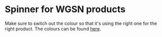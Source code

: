 # Spinner for WGSN products

Make sure to switch out the colour so that it's using the right one for the right product. The colours can be found [here](http://wgsn-styleguide.amelialewis.com.au/).
